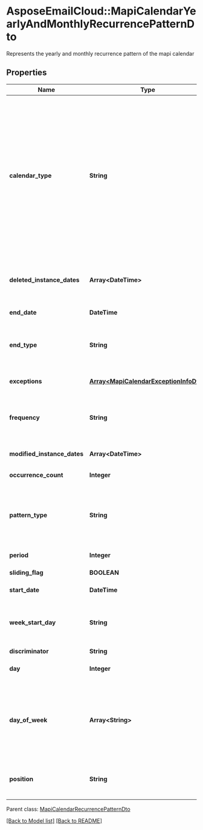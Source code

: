 # AsposeEmailCloud::MapiCalendarYearlyAndMonthlyRecurrencePatternDto

Represents the yearly and monthly recurrence pattern of the mapi calendar             

## Properties
Name | Type | Description | Notes
---- | ---- | ----------- | -----
**calendar_type** |**String** | Enumerated the calendar type of the mapi recurrence Enum, available values: Default, CalGregorian, CalGregorianUs, CalJapan, CalTaiwan, CalKorea, CalHijri, CalThai, CalHebrew, CalGregorianMeFrench, CalGregorianArabic, CalGregorianXLitEnglish, CalGregorianXLitFrench, CalLunarJapanese, CalChineseLunar, CalSaka, CalLunarEtoChn, CalLunarEtoKor, CalLunarRokuyou, CalLunarKorean, CalUmAlQura | 
**deleted_instance_dates** |**Array&lt;DateTime&gt;** | An array of dates, each of which is the original instance date of either a deleted instance or a modified instance for this recurrence.              | [optional] 
**end_date** |**DateTime** | End date of an item recurrence pattern.              | 
**end_type** |**String** | Enumerates the ending type for the recurrence. Enum, available values: None, EndAfterDate, EndAfterNOccurrences, NeverEnd | 
**exceptions** |[**Array&lt;MapiCalendarExceptionInfoDto&gt;**](MapiCalendarExceptionInfoDto.md) | An exception specifies changes to an instance of a recurring series.              | [optional] 
**frequency** |**String** | Enumerates mapi calendar recurrence frequency Enum, available values: None, Daily, Weekly, Monthly, Yearly | 
**modified_instance_dates** |**Array&lt;DateTime&gt;** | An array of dates, each of which is the date of a modified instance.              | [optional] 
**occurrence_count** |**Integer** | Number of occurrences in a recurrence.              | 
**pattern_type** |**String** | Enumerates the mapi calendar recurrence pattern types Enum, available values: Day, Week, Month, MonthEnd, MonthNth, HjMonth, HjMonthNth, HjMonthEnd | 
**period** |**Integer** | Interval at which the meeting pattern repeats.              | 
**sliding_flag** |**BOOLEAN** | Defines whether pattern is sliding or not.              | 
**start_date** |**DateTime** | Start date of an item recurrence pattern.              | 
**week_start_day** |**String** | Day of week. Enum, available values: Sunday, Monday, Tuesday, Wednesday, Thursday, Friday, Saturday | 
**discriminator** |**String** |  | 
**day** |**Integer** | Day of the month on which the recurrence falls.              | 
**day_of_week** |**Array&lt;String&gt;** | Days of week at which the event occurs.              Items: Enumerates the days of week of the mapi calendar recurrence pattern Enum, available values: Saturday, Friday, Thursday, Wednesday, Tuesday, Monday, Sunday | [optional] 
**position** |**String** | Day positions, typically found in a month. Enum, available values: None, First, Second, Third, Fourth, Last | 

Parent class: [MapiCalendarRecurrencePatternDto](MapiCalendarRecurrencePatternDto.md)


[[Back to Model list]](Models.md) [[Back to README]](README.md)
